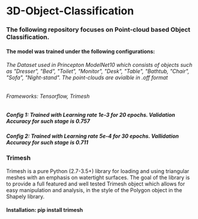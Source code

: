 # 3D-Object-Classification

### The following repository focuses on Point-cloud based Object Classification.
#### The model was trained under the following configurations:

###### The Dataset used in Princepton ModelNet10 which consists of objects such as "Dresser", "Bed", "Toilet", "Monitor", "Desk", "Table", "Bathtub, "Chair", "Sofa", "Night-stand". The point-clouds are avialble in .off format
###### Frameworks: Tensorflow, Trimesh
##### Config 1: Trained with Learning rate 1e-3 for 20 epochs. Validation Accuracy for such stage is 0.757

##### Config 2: Trained with Learning rate 5e-4 for 30 epochs. Vallidation Accuracy for such stage is 0.711

### Trimesh
Trimesh is a pure Python (2.7-3.5+) library for loading and using triangular meshes with an emphasis on watertight surfaces. The goal of the library is to provide a full featured and well tested Trimesh object which allows for easy manipulation and analysis, in the style of the Polygon object in the Shapely library.
#### Installation: pip install trimesh
